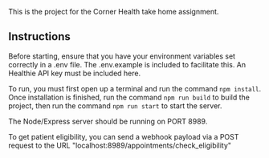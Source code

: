This is the project for the Corner Health take home assignment.

## Instructions

Before starting, ensure that you have your environment variables set correctly in a .env file. The .env.example is included to facilitate this. An Healthie API key must be included here.

To run, you must first open up a terminal and run the command `npm install`. Once installation is finished, run the command `npm run build` to build the project, then run the command `npm run start` to start the server.

The Node/Express server should be running on PORT 8989.

To get patient eligibility, you can send a webhook payload via a POST request to the URL "localhost:8989/appointments/check_eligibility"
